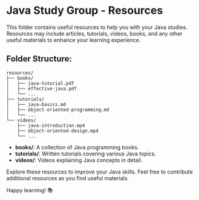 
# Java Study Group - Resources

This folder contains useful resources to help you with your Java studies. Resources may include articles, tutorials, videos, books, and any other useful materials to enhance your learning experience.

## Folder Structure:

```plaintext
resources/
├── books/
│   ├── java-tutorial.pdf
│   ├── effective-java.pdf
│   └── ...
├── tutorials/
│   ├── java-basics.md
│   ├── object-oriented-programming.md
│   └── ...
└── videos/
    ├── java-introduction.mp4
    ├── object-oriented-design.mp4
    └── ...
```

- **books/**: A collection of Java programming books.
- **tutorials/**: Written tutorials covering various Java topics.
- **videos/**: Videos explaining Java concepts in detail.

Explore these resources to improve your Java skills. Feel free to contribute additional resources as you find useful materials.

Happy learning! 📚

